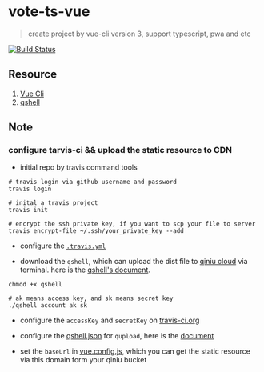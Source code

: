 # vote-ts-vue

> create project by vue-cli version 3, support typescript, pwa and etc

[![Build Status](https://travis-ci.org/Raoul1996/vote-ts-vue.svg?branch=master)](https://travis-ci.org/Raoul1996/vote-ts-vue)

## Resource

1. [Vue Cli](https://cli.vuejs.org/guide/cli-service.html)
2. [qshell](https://github.com/qiniu/qshell)

## Note 

### configure tarvis-ci && upload the static resource to CDN 

* initial repo by travis command tools
```shell
# travis login via github username and password
travis login

# inital a travis project
travis init

# encrypt the ssh private key, if you want to scp your file to server
travis encrypt-file ~/.ssh/your_private_key --add
```
* configure the [`.travis.yml`](.travis.yml)

* download the `qshell`, which can upload the dist file to [qiniu cloud](https://portal.qiniu.com/create) via terminal. here is the [qshell's document](https://github.com/qiniu/qshell).

```shell
chmod +x qshell

# ak means access key, and sk means secret key
./qshell account ak sk
```
* configure the `accessKey` and `secretKey` on [travis-ci.org](https://travis-ci.org)

* configure the [qshell.json](.qshell.json) for `qupload`, here is the [document](https://github.com/qiniu/qshell/blob/master/docs/qupload.md)

* set the `baseUrl` in [vue.config.js](vue.config.js), which you can get the static resource via this domain form your qiniu bucket
